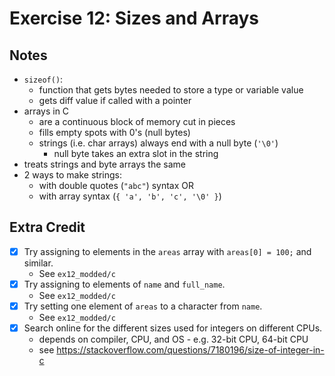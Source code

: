 # Exercise 12: Sizes and Arrays

## Notes

- `sizeof()`:
  - function that gets bytes needed to store a type or variable value
  - gets diff value if called with a pointer
- arrays in C
  - are a continuous block of memory cut in pieces
  - fills empty spots with 0's (null bytes)
  - strings (i.e. char arrays) always end with a null byte (`'\0'`)
    - null byte takes an extra slot in the string
- treats strings and byte arrays the same
- 2 ways to make strings:
  - with double quotes (`"abc"`) syntax OR
  - with array syntax (`{ 'a', 'b', 'c', '\0' }`)

## Extra Credit

- [x] Try assigning to elements in the `areas` array with `areas[0] = 100;` and similar.
  - See `ex12_modded/c`
- [x] Try assigning to elements of `name` and `full_name`.
  - See `ex12_modded/c`
- [x] Try setting one element of `areas` to a character from `name`.
  - See `ex12_modded/c`
- [x] Search online for the different sizes used for integers on different CPUs.
  - depends on compiler, CPU, and OS - e.g. 32-bit CPU, 64-bit CPU
  - see https://stackoverflow.com/questions/7180196/size-of-integer-in-c
